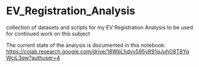 # EV_Registration_Analysis
collection of datasets and scripts for my EV Registration Analysis to be used for continued work on this subject

The current state of the analysis is documented in this notebook: https://colab.research.google.com/drive/18WbLhdvv595yR91qJuhO8T8YqWciL3qw?authuser=4 
